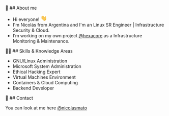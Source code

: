 👾 ## About me 

* Hi everyone! <img src="hi.gif" width="20px">
* I'm Nicolás from Argentina and I'm an Linux SR Engineer | Infrastructure Security & Cloud.
* I’m working on my own project [@hexacore](https://www.hexacore.com.ar) as a Infrastructure Monitoring & Maintenance.

🥷🏼 ## Skills & Knowledge Areas 

* GNU/Linux Administration
* Microsoft System Administration
* Ethical Hacking Expert
* Virtual Machines Environment
* Containers & Cloud Computing
* Backend Developer

📧 ## Contact 

You can look at me here [@nicolasmato](https://www.nicolasmato.com.ar) 
